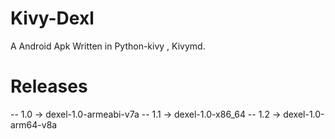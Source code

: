 # Kivy-Dexl
A Android Apk Written in Python-kivy , Kivymd.
# Releases
-- 1.0 -> dexel-1.0-armeabi-v7a
-- 1.1 -> dexel-1.0-x86_64
-- 1.2 -> dexel-1.0-arm64-v8a
